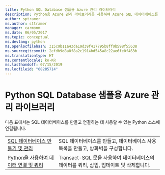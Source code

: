 ```yaml
---
title: Python SQL Database 샘플용 Azure 관리 라이브러리
description: Python용 Azure 관리 라이브러리를 사용하여 Azure SQL 데이터베이스를 만들고 업데이트하기 위한 샘플 코드를 얻습니다.
author: sptramer
ms.author: sttramer
manager: carmonm
ms.date: 06/05/2017
ms.topic: conceptual
ms.devlang: python
ms.openlocfilehash: 315c0b11a43da19d39f417795b8ff0b598f55638
ms.sourcegitcommit: 2efdb9d8a8f8a2c1914bd545a8c22ae6fe0f463b
ms.translationtype: HT
ms.contentlocale: ko-KR
ms.lasthandoff: 07/15/2019
ms.locfileid: "68285714"
---
```

# <a name="azure-management-libraries-for-python-samples-for-sql-database"></a>Python SQL Database 샘플용 Azure 관리 라이브러리

다음 표에서는 SQL 데이터베이스를 만들고 연결하는 데 사용할 수 있는 Python 소스에 연결됩니다. 

| ||
|---|---|
| [SQL 데이터베이스 만들기 및 관리][1] | SQL 데이터베이스를 만들고, 데이터베이스 사용 목록을 만들고, 방화벽을 구성합니다.  | 
| [Python을 사용하여 데이터 연결 및 쿼리][2] | Transact-SQL 문을 사용하여 데이터베이스의 데이터를 쿼리, 삽입, 업데이트 및 삭제합니다. | 

[1]: https://azure.microsoft.com/resources/samples/sql-database-python-manage/
[2]: https://docs.microsoft.com/azure/sql-database/sql-database-connect-query-python
